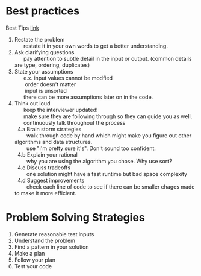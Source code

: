 # Best practices
Best Tips [link](https://timomak.github.io/SPD-1.01/#/)
 1. Restate the problem\
&nbsp;&nbsp;&nbsp;&nbsp;&nbsp;&nbsp;restate it in your own words to get a better understanding.
2. Ask clarifying questions\
&nbsp;&nbsp;&nbsp;&nbsp;&nbsp;&nbsp;pay attention to subtle detail in the input or output. (common details are type, ordering, duplicates)
3. State your assumptions\
&nbsp;&nbsp;&nbsp;&nbsp;&nbsp;&nbsp;e.x. input values cannot be modfied\
&nbsp;&nbsp;&nbsp;&nbsp;&nbsp;&nbsp; order doesn't matter\
&nbsp;&nbsp;&nbsp;&nbsp;&nbsp;&nbsp; input is unsorted\
&nbsp;&nbsp;&nbsp;&nbsp;&nbsp;&nbsp;there can be more assumptions later on in the code.
4. Think out loud\
&nbsp;&nbsp;&nbsp;&nbsp;&nbsp;&nbsp;keep the interviewer updated!\
&nbsp;&nbsp;&nbsp;&nbsp;&nbsp;&nbsp;make sure they are following through so they can guide you as well.\
&nbsp;&nbsp;&nbsp;&nbsp;&nbsp;&nbsp;continuously talk throughout the process\
&nbsp;&nbsp;4.a Brain storm strategies\
&nbsp;&nbsp;&nbsp;&nbsp;&nbsp;&nbsp;&nbsp;&nbsp;walk through code by hand which might make you figure out other algorithms and data structures.\
&nbsp;&nbsp;&nbsp;&nbsp;&nbsp;&nbsp;&nbsp;&nbsp;use "I'm pretty sure it's". Don't sound too confident.\
&nbsp;&nbsp;4.b Explain your rational\
&nbsp;&nbsp;&nbsp;&nbsp;&nbsp;&nbsp;&nbsp;&nbsp;why you are using the algorithm you chose. Why use sort?\
&nbsp;&nbsp;4.c Discuss tradeoffs\
&nbsp;&nbsp;&nbsp;&nbsp;&nbsp;&nbsp;&nbsp;&nbsp;one solution might have a fast runtime but bad space complexity\
&nbsp;&nbsp;4.d Suggest improvements\
&nbsp;&nbsp;&nbsp;&nbsp;&nbsp;&nbsp;&nbsp;&nbsp;check each line of code to see if there can be smaller chages made to make it more efficient.


# Problem Solving Strategies

1. Generate reasonable test inputs
2. Understand the problem
3. Find a pattern in your solution
4. Make a plan
5. Follow your plan
6. Test your code
